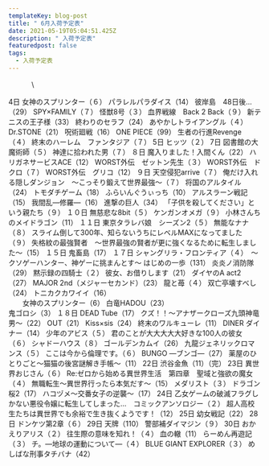```yaml
---
templateKey: blog-post
title: " 6月入荷予定表"
date: 2021-05-19T05:04:51.425Z
description: " 入荷予定表"
featuredpost: false
tags:
  - 入荷予定表
---
```

　　	　\
	
4日
	女神のスプリンター（６）
	パラレルパラダイス（14）
	彼岸島　48日後…（29）
	SPY×FAMILY（７）
	怪獣8号（３）
	血界戦線　Back 2 Back（９）
	新テニスの王子様（33）
	終わりのセラフ（24）
	あやかしトライアングル（４）
	Dr.STONE（21）
	呪術廻戦（16）
	ONE PIECE（99）
	生者の行進Revenge（４）
	終末のハーレム　ファンタジア（７）
5日
	ヒッツ（２）
7日
	図書館の大魔術師（５）
	神達に拾われた男（７）
８日
	魔入りました！入間くん（22）
	ハリガネサービスACE（12）
	WORST外伝　ゼットン先生（３）
	WORST外伝　ドクロ（７）
	WORST外伝　グリコ（12）
９日
	天空侵犯arrive（７）
	俺だけ入れる隠しダンジョン　～こっそり鍛えて世界最強～（７）
	将国のアルタイル（24）
	トモダチゲーム（18）
	ふらいんぐうぃっち（10）
	アルスラーン戦記（15）
	我間乱―修羅―（16）
	進撃の巨人（34）
	「子供を殺してください」という親たち（９）
１０日
	無慈悲な8bit（５）
	ケンガンオメガ（９）
	小林さんちのメイドラゴン（11）
１１日
	東京タラレバ娘　シーズン2（５）
	無能なナナ（８）
	スライム倒して300年、知らないうちにレベルMAXになってました（９）
	失格紋の最強賢者　～世界最強の賢者が更に強くなるために転生しました～（15）
１５日
	鬼畜島（17）
１７日
	シャングリラ・フロンティア（４）　～クソゲーハンター、神ゲーに挑まんとす～
	はじめの一歩（131）
	炎炎ノ消防隊（29）
	黙示録の四騎士（２）
	彼女、お借りします（21）
	ダイヤのA act2（27）
	MAJOR 2nd（メジャーセカンド）（23）
	龍と苺（４）
	双亡亭壊すべし（24）
	トニカクカワイイ（16）\
　　女神のスプリンター（6）
	白竜HADOU（23）\
        鬼ゴロシ（3）
１８日
	DEAD Tube（17）
	クズ！！～アナザークローズ九頭神竜男～（22）
	OUT（21）
	Kiss×sis（24）
	終末のワルキューレ（11）
	DINER ダイナー（14）
	少年のアビス（５）
	君のことが大大大大大好きな100人の彼女（６）
	シャドーハウス（８）
	ゴールデンカムイ（26）
	九龍ジェネリックロマンス（５）
	ここは今から倫理です。（６）
	BUNGO ―ブンゴ―（27）
	薬屋のひとりごと～猫猫の後宮謎解き手帳～（11）
22日
	渋谷金魚（11）（完）
23日
	異世界おじさん（６）
	Re:ゼロから始める異世界生活　第四章　聖域と強欲の魔女（４）
	無職転生～異世界行ったら本気だす～（15）
	メダリスト（３）
	ドラゴン桜2（17）
	ハコヅメ～交番女子の逆襲～（17）
24日
	乙女ゲームの破滅フラグしかない悪役令嬢に転生してしまった…　コミックアンソロジー（２）
	超人高校生たちは異世界でも余裕で生き抜くようです！（12）
25日
	幼女戦記（22）
28日
	ドンケツ第2章（６）
29日
	天牌（110）
	警部補ダイマジン（９）
30日
	おかえりアリス（２）
	往生際の意味を知れ！（４）
	血の轍（11）
	らーめん再遊記（３）
	チ。―地球の運動について―（４）
	BLUE GIANT EXPLORER（３）
	めしばな刑事タチバナ（42）
